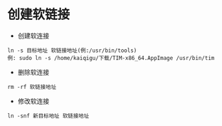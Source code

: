 # 创建软链接


- 创建软连接

```
ln -s 目标地址 软链接地址(例:/usr/bin/tools)
例: sudo ln -s /home/kaiqigu/下载/TIM-x86_64.AppImage /usr/bin/tim
```


- 删除软连接

```
rm -rf 软链接地址
```


- 修改软连接

```
ln -snf 新目标地址 软链接地址
```
